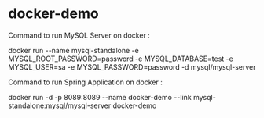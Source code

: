 # docker-demo


Command to run MySQL Server on docker :

docker run --name mysql-standalone -e MYSQL_ROOT_PASSWORD=password -e MYSQL_DATABASE=test -e MYSQL_USER=sa -e MYSQL_PASSWORD=password -d mysql/mysql-server


Command to run Spring Application on docker :

docker run -d -p 8089:8089 --name docker-demo --link mysql-standalone:mysql/mysql-server docker-demo

